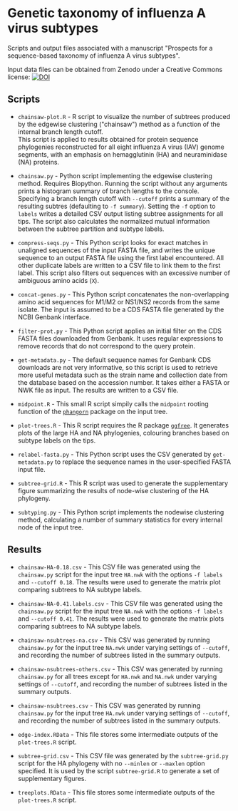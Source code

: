 # Genetic taxonomy of influenza A virus subtypes

Scripts and output files associated with a manuscript "Prospects for a sequence-based taxonomy of influenza A virus subtypes".

Input data files can be obtained from Zenodo under a Creative Commons license:
[![DOI](https://zenodo.org/badge/DOI/10.5281/zenodo.8119571.svg)](https://doi.org/10.5281/zenodo.8119571)

## Scripts

* `chainsaw-plot.R` - R script to visualize the number of subtrees produced by the edgewise clustering ("chainsaw") method as a function of the internal branch length cutoff.  
This script is applied to results obtained for protein sequence phylogenies reconstructed for all eight influenza A virus (IAV) genome segments, with an emphasis on hemagglutinin (HA) and neuraminidase (NA) proteins.


* `chainsaw.py` - Python script implementing the edgewise clustering method.  Requires Biopython.
Running the script without any arguments prints a histogram summary of branch lengths to the console.
Specifying a branch length cutoff with `--cutoff` prints a summary of the resulting subtres (defaulting to `-f summary`).
Setting the `-f` option to `labels` writes a detailed CSV output listing subtree assignments for all tips.
The script also calculates the normalized mutual information between the subtree partition and subtype labels.

* `compress-seqs.py` - This Python script looks for exact matches in unaligned sequences of the input FASTA file, and writes the unique sequence to an output FASTA file using the first label encountered.  All other duplicate labels are written to a CSV file to link them to the first label.  This script also filters out sequences with an excessive number of ambiguous amino acids (`X`).

* `concat-genes.py` - This Python script concatenates the non-overlapping amino acid sequences for M1/M2 or NS1/NS2 records from the same isolate.  The input is assumed to be a CDS FASTA file generated by the NCBI Genbank interface.

* `filter-prot.py` - This Python script applies an initial filter on the CDS FASTA files downloaded from Genbank.  It uses regular expressions to remove records that do not correspond to the query protein.

* `get-metadata.py` - The default sequence names for Genbank CDS downloads are not very informative, so this script is used to retrieve more useful metadata such as the strain name and collection date from the database based on the accession number.  It takes either a FASTA or NWK file as input.  The results are written to a CSV file.

* `midpoint.R` - This small R script simpily calls the `midpoint` rooting function of the [`phangorn`](https://cran.r-project.org/web/packages/phangorn/index.html) package on the input tree.

* `plot-trees.R` - This R script requires the R package [`ggfree`](https://github.com/ArtPoon/ggfree).  It generates plots of the large HA and NA phylogenies, colouring branches based on subtype labels on the tips.

* `relabel-fasta.py` - This Python script uses the CSV generated by `get-metadata.py` to replace the sequence names in the user-specified FASTA input file.

* `subtree-grid.R` - This R script was used to generate the supplementary figure summarizing the results of node-wise clustering of the HA phylogeny.

* `subtyping.py` - This Python script implements the nodewise clustering method, calculating a number of summary statistics for every internal node of the input tree.


## Results

* `chainsaw-HA-0.18.csv` - This CSV file was generated using the `chainsaw.py` script for the input tree `HA.nwk` with the options `-f labels` and `--cutoff 0.18`.  The results were used to generate the matrix plot comparing subtrees to NA subtype labels.

* `chainsaw-NA-0.41.labels.csv` - This CSV file was generated using the `chainsaw.py` script for the input tree `NA.nwk` with the options `-f labels` and `--cutoff 0.41`.  The results were used to generate the matrix plots comparing subtrees to NA subtype labels.

* `chainsaw-nsubtrees-na.csv` - This CSV was generated by running `chainsaw.py` for the input tree `NA.nwk` under varying settings of `--cutoff`, and recording the number of subtrees listed in the summary outputs.

* `chainsaw-nsubtrees-others.csv` - This CSV was generated by running `chainsaw.py` for all trees except for `HA.nwk` and `NA.nwk` under varying settings of `--cutoff`, and recording the number of subtrees listed in the summary outputs.

* `chainsaw-nsubtrees.csv` - This CSV was generated by running `chainsaw.py` for the input tree `HA.nwk` under varying settings of `--cutoff`, and recording the number of subtrees listed in the summary outputs.

* `edge-index.RData` - This file stores some intermediate outputs of the `plot-trees.R` script.

* `subtree-grid.csv` - This CSV file was generated by the `subtree-grid.py` script for the HA phylogeny with no `--minlen` or `--maxlen` option specified.  It is used by the script `subtree-grid.R` to generate a set of supplementary figures.

* `treeplots.RData` - This file stores some intermediate outputs of the `plot-trees.R` script.